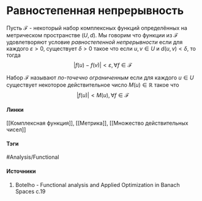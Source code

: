 # Равностепенная непрерывность
Пусть $\mathcal{F}$ - некоторый набор комплексных функций определённых на метрическом пространстве $(U,d)$. Мы говорим что функции из $\mathcal{F}$ удовлетворяют условие *равностепенной непрерывности* если для каждого $\varepsilon>0$, существует $\delta>0$ такое что если $u,v\in U$ и $d(u,v)<\delta$, то тогда
$$
|f(u)-f(v)|<\varepsilon,\forall f\in\mathcal{F}
$$

Набор $\mathcal{F}$ называют *по-точечно ограниченным* если для каждого $u\in U$ существует некоторое действительное число $M(u)\in\mathbb{R}$ такое что
$$
|f(u)|<M(u),\forall f\in\mathcal{F}
$$
#### Линки
 [[Комплексная функция]],
 [[Метрика]],
 [[Множество действительных чисел]]
#### Тэги
 #Analysis/Functional 
#### Источники
1. Botelho - Functional analysis and Applied Optimization in Banach Spaces с.19